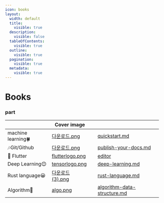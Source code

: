 ```yaml
---
icon: books
layout:
  width: default
  title:
    visible: true
  description:
    visible: false
  tableOfContents:
    visible: true
  outline:
    visible: true
  pagination:
    visible: true
  metadata:
    visible: true
---
```


# Books

### part

<table data-view="cards"><thead><tr><th></th><th data-hidden data-card-cover data-type="image">Cover image</th><th data-hidden></th><th data-hidden data-card-target data-type="content-ref"></th></tr></thead><tbody><tr><td>machine learning🍀</td><td><a href=".gitbook/assets/다운로드.png">다운로드.png</a></td><td></td><td><a href="my-book/quickstart.md">quickstart.md</a></td></tr><tr><td>🎶Git/Github</td><td><a href=".gitbook/assets/다운로드.png">다운로드.png</a></td><td></td><td><a href="my-book/publish-your-docs.md">publish-your-docs.md</a></td></tr><tr><td><strong>🐧</strong> Flutter</td><td><a href=".gitbook/assets/flutterlogo.png">flutterlogo.png</a></td><td></td><td><a href="my-book/editor/">editor</a></td></tr><tr><td>Deep Learning😊</td><td><a href=".gitbook/assets/tensorlogo.png">tensorlogo.png</a></td><td></td><td><a href="my-book/deep-learning.md">deep-learning.md</a></td></tr><tr><td>Rust language😀</td><td><a href=".gitbook/assets/다운로드 (3).png">다운로드 (3).png</a></td><td></td><td><a href="my-book/rust-language.md">rust-language.md</a></td></tr><tr><td>Algorithm🌈</td><td><a href=".gitbook/assets/algo.png">algo.png</a></td><td></td><td><a href="my-book/algorithm-data-structure.md">algorithm-data-structure.md</a></td></tr></tbody></table>
